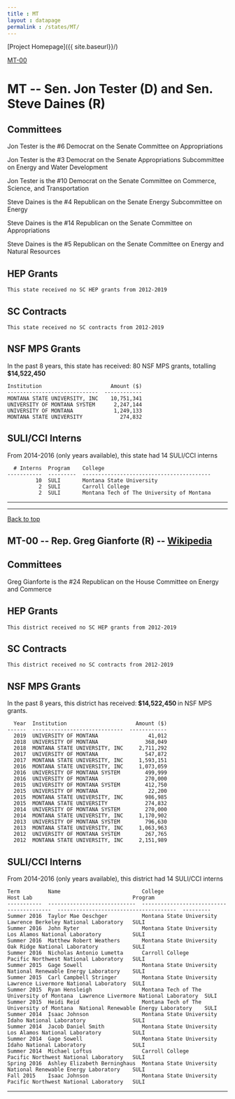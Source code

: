 ```yaml
---
title : MT
layout : datapage
permalink : /states/MT/
---
```

<a name="top"></a>
[Project Homepage]({{ site.baseurl}}/)


[MT-00](#MT-00)  

# MT -- Sen. Jon Tester (D) and  Sen. Steve Daines (R)
## Committees
Jon Tester is the #6 Democrat on the Senate Committee on Appropriations 

Jon Tester is the #3 Democrat on the Senate Appropriations Subcommittee on Energy and Water Development 

Jon Tester is the #10 Democrat on the Senate Committee on Commerce, Science, and Transportation 

Steve Daines is the #4 Republican on the Senate Energy Subcommittee on Energy 

Steve Daines is the #14 Republican on the Senate Committee on Appropriations 

Steve Daines is the #5 Republican on the Senate Committee on Energy and Natural Resources 

## HEP Grants
```
This state received no SC HEP grants from 2012-2019
```
## SC Contracts
```
This state received no SC contracts from 2012-2019
```
## NSF MPS Grants
In the past 8 years, this state has received:
80 NSF MPS grants, totalling <b> $14,522,450</b>
```
Institution                      Amount ($)
-----------------------------  ------------
MONTANA STATE UNIVERSITY, INC    10,751,341
UNIVERSITY OF MONTANA SYSTEM      2,247,144
UNIVERSITY OF MONTANA             1,249,133
MONTANA STATE UNIVERSITY            274,832
```
## SULI/CCI Interns
From 2014-2016 (only years available), this state had 14 SULI/CCI interns
```
  # Interns  Program    College
-----------  ---------  -----------------------------------------
         10  SULI       Montana State University
          2  SULI       Carroll College
          2  SULI       Montana Tech of The University of Montana
```
---
---
<a name="MT-00"></a>
[Back to top](#top)
## MT-00 -- Rep. Greg Gianforte (R) -- [Wikipedia](https://en.wikipedia.org/wiki/MT-00)
## Committees
Greg Gianforte is the #24 Republican on the House Committee on Energy and Commerce 

## HEP Grants
```
This district received no SC HEP grants from 2012-2019
```
## SC Contracts
```
This district received no SC contracts from 2012-2019
```
## NSF MPS Grants
In the past 8 years, this district has received:<b> $14,522,450 </b>in NSF MPS grants.
```
  Year  Institution                      Amount ($)
------  -----------------------------  ------------
  2019  UNIVERSITY OF MONTANA                41,012
  2018  UNIVERSITY OF MONTANA               368,049
  2018  MONTANA STATE UNIVERSITY, INC     2,711,292
  2017  UNIVERSITY OF MONTANA               547,872
  2017  MONTANA STATE UNIVERSITY, INC     1,593,151
  2016  MONTANA STATE UNIVERSITY, INC     1,073,059
  2016  UNIVERSITY OF MONTANA SYSTEM        499,999
  2016  UNIVERSITY OF MONTANA               270,000
  2015  UNIVERSITY OF MONTANA SYSTEM        412,750
  2015  UNIVERSITY OF MONTANA                22,200
  2015  MONTANA STATE UNIVERSITY, INC       986,985
  2015  MONTANA STATE UNIVERSITY            274,832
  2014  UNIVERSITY OF MONTANA SYSTEM        270,000
  2014  MONTANA STATE UNIVERSITY, INC     1,170,902
  2013  UNIVERSITY OF MONTANA SYSTEM        796,630
  2013  MONTANA STATE UNIVERSITY, INC     1,063,963
  2012  UNIVERSITY OF MONTANA SYSTEM        267,765
  2012  MONTANA STATE UNIVERSITY, INC     2,151,989
```
## SULI/CCI Interns
From 2014-2016 (only years available), this district had 14 SULI/CCI interns
```
Term         Name                          College                                    Host Lab                                Program
-----------  ----------------------------  -----------------------------------------  --------------------------------------  ---------
Summer 2016  Taylor Mae Oeschger           Montana State University                   Lawrence Berkeley National Laboratory   SULI
Summer 2016  John Ryter                    Montana State University                   Los Alamos National Laboratory          SULI
Summer 2016  Matthew Robert Weathers       Montana State University                   Oak Ridge National Laboratory           SULI
Summer 2016  Nicholas Antonio Lumetta      Carroll College                            Pacific Northwest National Laboratory   SULI
Summer 2015  Gage Sowell                   Montana State University                   National Renewable Energy Laboratory    SULI
Summer 2015  Carl Campbell Stringer        Montana State University                   Lawrence Livermore National Laboratory  SULI
Summer 2015  Ryan Hensleigh                Montana Tech of The University of Montana  Lawrence Livermore National Laboratory  SULI
Summer 2015  Heidi Reid                    Montana Tech of The University of Montana  National Renewable Energy Laboratory    SULI
Summer 2014  Isaac Johnson                 Montana State University                   Idaho National Laboratory               SULI
Summer 2014  Jacob Daniel Smith            Montana State University                   Los Alamos National Laboratory          SULI
Summer 2014  Gage Sowell                   Montana State University                   Idaho National Laboratory               SULI
Summer 2014  Michael Loftus                Carroll College                            Pacific Northwest National Laboratory   SULI
Spring 2016  Ashley Elizabeth Berninghaus  Montana State University                   National Renewable Energy Laboratory    SULI
Fall 2015    Isaac Johnson                 Montana State University                   Pacific Northwest National Laboratory   SULI
```
---
